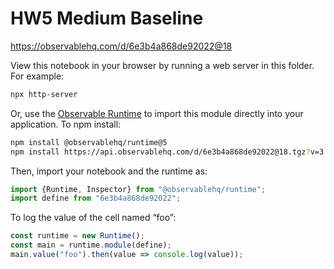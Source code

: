 # HW5 Medium Baseline

https://observablehq.com/d/6e3b4a868de92022@18

View this notebook in your browser by running a web server in this folder. For
example:

~~~sh
npx http-server
~~~

Or, use the [Observable Runtime](https://github.com/observablehq/runtime) to
import this module directly into your application. To npm install:

~~~sh
npm install @observablehq/runtime@5
npm install https://api.observablehq.com/d/6e3b4a868de92022@18.tgz?v=3
~~~

Then, import your notebook and the runtime as:

~~~js
import {Runtime, Inspector} from "@observablehq/runtime";
import define from "6e3b4a868de92022";
~~~

To log the value of the cell named “foo”:

~~~js
const runtime = new Runtime();
const main = runtime.module(define);
main.value("foo").then(value => console.log(value));
~~~
